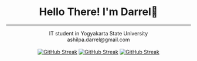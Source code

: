 <h1 style="text-align:center;"> Hello There! I'm Darrel👋 </h1>

---
<div style="display: flex; flex-direction: column; justify-content: center; align-items: center">
IT student in Yogyakarta State University
<a> ashilpa.darrel@gmail.com </a>
</div>

<br />

<div align="center">
<a href="https://github.com/anuraghazra/github-readme-stats"><img width="377" src="https://github-readme-stats.vercel.app/api?username=darrelBumika&show_icons=true&theme=github_dark&hide_border=true" alt="GitHub Streak" /></a>
<a href="https://git.io/streak-stats"><img width="400" src="https://streak-stats.demolab.com?user=darrelBumika&theme=github-dark-blue&hide_border=true" alt="GitHub Streak" /></a>
<a href="https://github.com/anuraghazra/github-readme-stats"><img height="158" src="https://github-readme-stats.vercel.app/api/top-langs/?username=darrelBumika&theme=github_dark&langs_count=8&layout=compact&hide_border=true" alt="GitHub Streak" /></a>
</div>

<!--
## Education
#### [Yogyakarta State University](https://www.uny.ac.id/) | Bachelor of Information Technology | Yogyakarta, 2022 - now
- Infinite IT Organization as Member
#### [Kalasan High School](https://www.sman1kalasan.sch.id/) | MIPA | Sleman, 2019 - 2022
- MPK Organization as IT Division Staff

## Work Experience:
- Design Graphic freelancer at [Fiverr.com](https://fiverr.com/ashilpadarrel)

## Project Experience:
- [ContributeIn](https://github.com/DarrelBumika/contributein) | Web Platform | Study Project
- [Student Data Management](https://github.com/DarrelBumika/Pemrograman-Web) | Web | Study Project
- [Match Your Vacation](https://github.com/DarrelBumika/SPK-SAW) | Web | Study Project
- [Rock Paper Scissors Image Clasification](https://github.com/DarrelBumika/Machine-Learning) | Machine Learning | Study Project

## Competitions
- OSK Kabupaten & Provinsi 2019 - 2020 | Competitive Programming
- Gemastik 2023 | Competitive Programming
- Unity 2024 | Competitive Programming

---

## Languages and Tools
<div style="display: flex; gap: 50px">
  <img alt="Java" width="35px" src="./img/java.png" />
  <img alt="Kotlin" height="40px" src="./img/kotlin.svg" />
  <img alt="Python" height="40px" src="./img/python.png" />
  <img alt="ReactJS" height="40px" src="./img/react.png" />
  <img alt="Vscode" height="40px" src="./img/vscode.png" />
  <img alt="IntelliJ" height="40px" src="./img/IntelliJ.svg" />
  <img alt="AndroidStudio" height="40px" src="./img/androidstudio.png" />
</div>